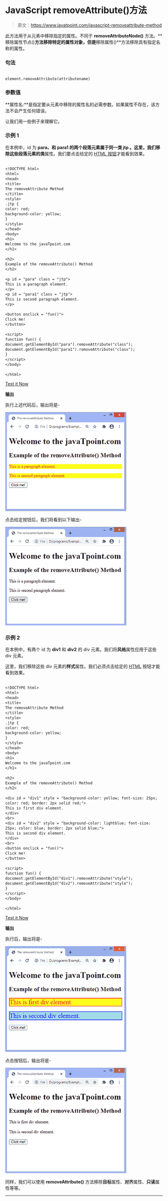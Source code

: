 # JavaScript removeAttribute()方法

> 原文：<https://www.javatpoint.com/javascript-removeattribute-method>

此方法用于从元素中移除指定的属性。不同于 **removeAttributeNode()** 方法。**移除属性节点()**方法移除特定的属性对象，但是**移除属性()**方法移除具有指定名称的属性。

### 句法

```

element.removeAttribute(attributename)

```

### 参数值

**属性名:**是指定要从元素中移除的属性名的必需参数。如果属性不存在，该方法不会产生任何错误。

让我们用一些例子来理解它。

### 示例 1

在本例中，id 为 **para、**和 **para1** 的两个段落元素属于同一类 **jtp** 。这里，我们移除这些段落元素的**类**属性。我们要点击给定的 [HTML 按钮](https://www.javatpoint.com/html-button-tag)才能看到效果。

```

<!DOCTYPE html>
<html>
<head>
<title>
The removeAttribute Method
</title>
<style>
.jtp {
color: red;
background-color: yellow;
}
</style>
</head>
<body>
<h1>
Welcome to the javaTpoint.com
</h1>

<h2>
Example of the removeAttribute() Method
</h2>

<p id = "para" class = "jtp">
This is a paragraph element.
</p>
<p id = "para1" class = "jtp">
This is second paragraph element.
</p>

<button onclick = "fun()">
Click me!
</button>

<script>
function fun() {
document.getElementById("para").removeAttribute("class");
document.getElementById("para1").removeAttribute("class");
}
</script>
</body>

</html>

```

[Test it Now](https://www.javatpoint.com/oprweb/test.jsp?filename=javascript-removeattribute-method1)

**输出**

执行上述代码后，输出将是-

![JavaScript removeAttribute() method](img/1947465fadd22c6579be57298b672a0b.png)

点击给定按钮后，我们将看到以下输出-

![JavaScript removeAttribute() method](img/2b63753c53a57926228152a927f18d1a.png)

### 示例 2

在本例中，有两个 id 为 **div1** 和 **div2** 的 div 元素。我们将**风格**属性应用于这些 div 元素。

这里，我们移除这些 div 元素的**样式**属性。我们必须点击给定的 [HTML](https://www.javatpoint.com/html-tutorial) 按钮才能看到效果。

```

<!DOCTYPE html>
<html>
<head>
<title>
The removeAttribute Method
</title>
<style>
.jtp {
color: red;
background-color: yellow;
}
</style>
</head>
<body>
<h1>
Welcome to the javaTpoint.com
</h1>

<h2>
Example of the removeAttribute() Method
</h2>

<div id = "div1" style = "background-color: yellow; font-size: 25px; color: red; border: 2px solid red;">
This is first div element.
</div>
<br>
<div id = "div2" style = "background-color: lightblue; font-size: 25px; color: blue; border: 2px solid blue;">
This is second div element.
</div>
<br>
<button onclick = "fun()">
Click me!
</button>

<script>
function fun() {
document.getElementById("div1").removeAttribute("style");
document.getElementById("div2").removeAttribute("style");
}
</script>
</body>

</html>

```

[Test it Now](https://www.javatpoint.com/oprweb/test.jsp?filename=javascript-removeattribute-method2)

**输出**

执行后，输出将是-

![JavaScript removeAttribute() method](img/95d53dbc1c90606dcb358b08a8bcebd0.png)

点击按钮后，输出将是-

![JavaScript removeAttribute() method](img/9eddf1a7ef0aa3380e73446026626650.png)

同样，我们可以使用 **removeAttribute()** 方法移除**目标**属性、**对齐**属性、**只读**属性等等。

* * *